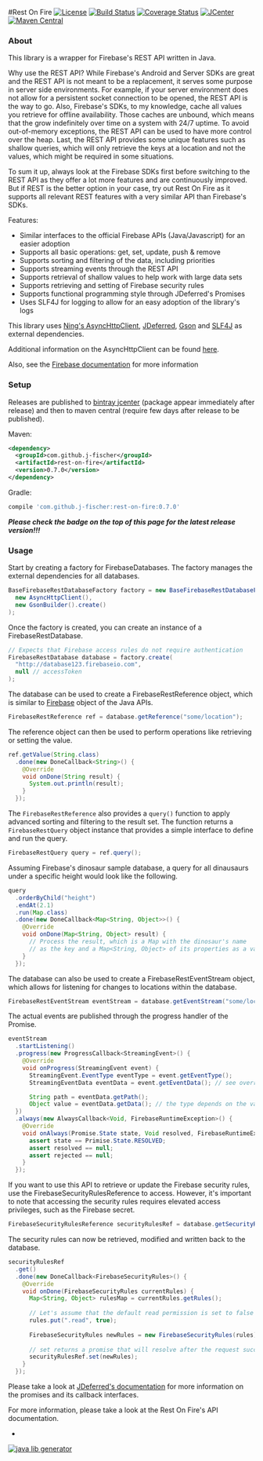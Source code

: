 #Rest On Fire
[![License](https://img.shields.io/hexpm/l/plug.svg?style=flat)](http://www.apache.org/licenses/LICENSE-2.0)
[![Build Status](http://img.shields.io/travis/j-fischer/rest-on-fire.svg?style=flat&branch=master)](https://travis-ci.org/j-fischer/rest-on-fire)
[![Coverage Status](https://img.shields.io/coveralls/j-fischer/rest-on-fire.svg?style=flat)](https://coveralls.io/r/j-fischer/rest-on-fire?branch=master)
[![JCenter](https://img.shields.io/bintray/v/j-fischer/maven/rest-on-fire.svg?label=jcenter)](https://bintray.com/j-fischer/maven/rest-on-fire/_latestVersion)
[![Maven Central](https://img.shields.io/maven-central/v/com.github.j-fischer/rest-on-fire.svg?style=flat)](https://maven-badges.herokuapp.com/maven-central/com.github.j-fischer/rest-on-fire)

### About

This library is a wrapper for Firebase's REST API written in Java.

Why use the REST API? While Firebase's Android and Server SDKs are great and the REST API is not meant to be a
replacement, it serves some purpose in server side environments. For example, if your server environment does 
not allow for a persistent socket connection to be opened, the REST API is the way to go. Also, Firebase's SDKs,
to my knowledge, cache all values you retrieve for offline availability. Those caches are unbound, which means 
that the grow indefinitely over time on a system with 24/7 uptime. To avoid out-of-memory exceptions, the REST API
can be used to have more control over the heap. Last, the REST API provides some unique features such as shallow
queries, which will only retrieve the keys at a location and not the values, which might be required in some situations.

To sum it up, always look at the Firebase SDKs first before switching to the REST API as they offer a lot more features
and are continuously improved. But if REST is the better option in your case, try out Rest On Fire as it supports
all relevant REST features with a very similar API than Firebase's SDKs. 

Features:
* Similar interfaces to the official Firebase APIs (Java/Javascript) for an easier adoption
* Supports all basic operations: get, set, update, push & remove
* Supports sorting and filtering of the data, including priorities
* Supports streaming events through the REST API
* Supports retrieval of shallow values to help work with large data sets
* Supports retrieving and setting of Firebase security rules 
* Supports functional programming style through JDeferred's Promises
* Uses SLF4J for logging to allow for an easy adoption of the library's logs

This library uses [Ning's AsyncHttpClient](http://www.ning.com/code/2010/03/introducing-nings-asynchronous-http-client-library/),
[JDeferred](https://github.com/jdeferred/jdeferred), [Gson](https://github.com/google/gson) and [SLF4J](http://www.slf4j.org/)
as external dependencies.

Additional information on the AsyncHttpClient can be found [here](https://jfarcand.wordpress.com/2010/12/21/going-asynchronous-using-asynchttpclient-the-basic/).

Also, see the [Firebase documentation](https://firebase.google.com/docs/database/rest/retrieve-data) for more information

### Setup

Releases are published to [bintray jcenter](https://bintray.com/bintray/jcenter) (package appear immediately after release) 
and then to maven central (require few days after release to be published).

Maven:

```xml
<dependency>
  <groupId>com.github.j-fischer</groupId>
  <artifactId>rest-on-fire</artifactId>
  <version>0.7.0</version>
</dependency>
```

Gradle:

```groovy
compile 'com.github.j-fischer:rest-on-fire:0.7.0'
```

***Please check the badge on the top of this page for the latest release version!!!***

### Usage

Start by creating a factory for FirebaseDatabases. The factory manages the external
dependencies for all databases.

```java
BaseFirebaseRestDatabaseFactory factory = new BaseFirebaseRestDatabaseFactory(
  new AsyncHttpClient(),
  new GsonBuilder().create()
);
```

Once the factory is created, you can create an instance of a FirebaseRestDatabase.

```java
// Expects that Firebase access rules do not require authentication
FirebaseRestDatabase database = factory.create(
  "http://database123.firebaseio.com",
  null // accessToken
);
```

The database can be used to create a FirebaseRestReference object, which is similar
to [Firebase](https://www.firebase.com/docs/android/api/#firebase_methods) object of the Java APIs.

```java
FirebaseRestReference ref = database.getReference("some/location");
```

The reference object can then be used to perform operations like retrieving or setting
the value.

```java
ref.getValue(String.class)
  .done(new DoneCallback<String>() {
    @Override
    void onDone(String result) {
      System.out.println(result);
    }
  });
```

The `FirebaseRestReference` also provides a `query()` function to apply advanced sorting and filtering 
to the result set. The function returns a `FirebaseRestQuery` object instance that provides a simple 
interface to define and run the query.

```java
FirebaseRestQuery query = ref.query();
```
    
Assuming Firebase's dinosaur sample database, a query for all dinausaurs under a specific height would look like the following.
    
```java
query
  .orderByChild("height")
  .endAt(2.1)
  .run(Map.class)
  .done(new DoneCallback<Map<String, Object>>() {
    @Override
    void onDone(Map<String, Object> result) {
      // Process the result, which is a Map with the dinosaur's name
      // as the key and a Map<String, Object> of its properties as a value.
    }
  });
```

The database can also be used to create a FirebaseRestEventStream object, which allows for listening
for changes to locations within the database.

```java
FirebaseRestEventStream eventStream = database.getEventStream("some/location");
```

The actual events are published through the progress handler of the Promise.

```java
eventStream
  .startListening()
  .progress(new ProgressCallback<StreamingEvent>() {
    @Override
    void onProgress(StreamingEvent event) {
      StreamingEvent.EventType eventType = event.getEventType();
      StreamingEventData eventData = event.getEventData(); // see override with TypeToken for more options

      String path = eventData.getPath();
      Object value = eventData.getData(); // the type depends on the value stored at the event location
  })
  .always(new AlwaysCallback<Void, FirebaseRuntimeException>() {
    @Override
    void onAlways(Promise.State state, Void resolved, FirebaseRuntimeException rejected) {
      assert state == Primise.State.RESOLVED;
      assert resolved == null;
      assert rejected == null;
    }
  });
```

If you want to use this API to retrieve or update the Firebase security rules, use the FirebaseSecurityRulesReference to
access. However, it's important to note that accessing the security rules requires elevated access privileges,
such as the Firebase secret.

```java
FirebaseSecurityRulesReference securityRulesRef = database.getSecurityRules();
```
    
The security rules can now be retrieved, modified and written back to the database. 

```java
securityRulesRef
  .get()
  .done(new DoneCallback<FirebaseSecurityRules>() {
    @Override
    void onDone(FirebaseSecurityRules currentRules) {
      Map<String, Object> rulesMap = currentRules.getRules();
      
      // Let's assume that the default read permission is set to false
      rules.put(".read", true);
      
      FirebaseSecurityRules newRules = new FirebaseSecurityRules(rules);
      
      // set returns a promise that will resolve after the request succeeded 
      securityRulesRef.set(newRules);
    }
  });
```

Please take a look at [JDeferred's documentation](https://github.com/jdeferred/jdeferred) for
more information on the promises and its callback interfaces.

For more information, please take a look at the Rest On Fire's API documentation.

-
[![java lib generator](http://img.shields.io/badge/Powered%20by-%20Java%20lib%20generator-green.svg?style=flat-square)](https://github.com/xvik/generator-lib-java)